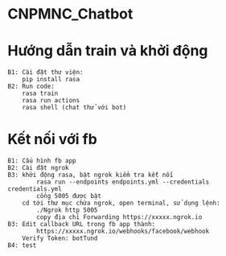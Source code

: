 # CNPMNC_Chatbot
# Hướng dẫn train và khởi động
    B1: Cài đặt thư viện:
        pip install rasa
    B2: Run code:
        rasa train
        rasa run actions
        rasa shell (chat thử với bot)
# Kết nối với fb
    B1: Cấu hình fb app
    B2: Cài đặt ngrok
    B3: khởi động rasa, bật ngrok kiểm tra kết nối
            rasa run --endpoints endpoints.yml --credentials credentials.yml
            cổng 5005 được bật
        cd tới thư mục chứa ngrok, open terminal, sử dụng lệnh:
            ./Ngrok http 5005
            copy địa chỉ Forwarding https://xxxxx.ngrok.io
    B3: Edit callback URL trong fb app thành:
            https://xxxxx.ngrok.io/webhooks/facebook/webhook
        Verify Token: botTund
    B4: test